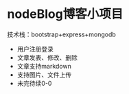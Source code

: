 # nodeBlog博客小项目
技术栈：bootstrap+express+mongodb
* 用户注册登录
* 文章发表、修改、删除
* 文章支持markdown
* 支持图片、文件上传
* 未完待续0-0
